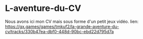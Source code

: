 # L-aventure-du-CV
Nous avons ici mon CV mais sous forme d'un petit jeux vidéo.
lien: https://gx.games/games/tmkuf2/la-grande-aventure-du-cv/tracks/330b47ea-dbf0-448d-90bc-ebd22d795d7a

